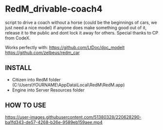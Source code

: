 # RedM_drivable-coach4
script to drive a coach without a horse (could be the beginnings of cars, we just need a nice model) if anyone does make something good out of it, release it to the public and dont lock it away for others. Special thanks to CP from CodeX.

Works perfectly with:
https://github.com/LtDoc/doc_modelt
https://github.com/zelbeus/redm_car

## INSTALL

- Citizen into RedM folder (C:\Users\YOURNAME\AppData\Local\RedM\RedM.app)
- Engine into Server Resources folder

## HOW TO USE

https://user-images.githubusercontent.com/51380328/220628290-ba1fd343-de57-4268-b26e-9589eb159aee.mp4
